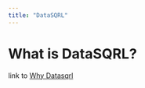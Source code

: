```yaml
---
title: "DataSQRL"
---
```


# What is DataSQRL?

link to [Why Datasqrl](/docs/getting-started/why-datasqrl)